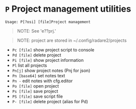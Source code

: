 <!-- TITLE: P -->

#  `P` Project management utilities


```text
Usage: P[?osi] [file]Project management
```


> NOTE: See 'e??prj.'

> NOTE: project are stored in ~/.config/radare2/projects

- `Pc [file]` show project script to console
- `Pd [file]` delete project
- `Pi [file]` show project information
- `Pl` list all projects
- `Pn[j]` show project notes (Pnj for json)
- `Pn [base64]` set notes text
- `Pn -` edit notes with cfg.editor
- `Po [file]` open project
- `Ps [file]` save project
- `PS [file]` save script file
- `P- [file]` delete project (alias for Pd)

<p hidden>Pc Pd Pi Pl Pn Po Ps PS P-</p>
